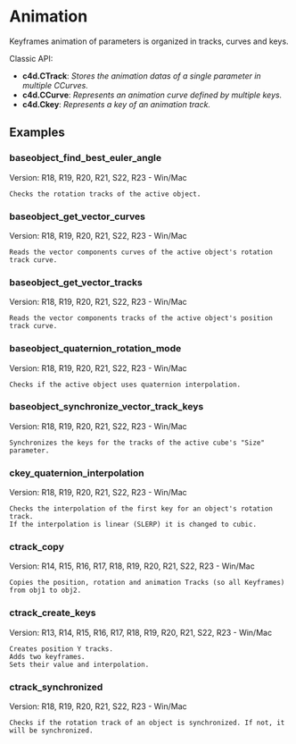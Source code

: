 # Animation

Keyframes animation of parameters is organized in tracks, curves and keys.

Classic API:
- **c4d.CTrack**: *Stores the animation datas of a single parameter in multiple CCurves.*
- **c4d.CCurve**: *Represents an animation curve defined by multiple keys.*
- **c4d.Ckey**: *Represents a key of an animation track.*

## Examples

### baseobject_find_best_euler_angle
Version: R18, R19, R20, R21, S22, R23 - Win/Mac

    Checks the rotation tracks of the active object.

### baseobject_get_vector_curves
Version: R18, R19, R20, R21, S22, R23 - Win/Mac

    Reads the vector components curves of the active object's rotation track curve.

### baseobject_get_vector_tracks
Version: R18, R19, R20, R21, S22, R23 - Win/Mac

    Reads the vector components tracks of the active object's position track curve.

### baseobject_quaternion_rotation_mode
Version: R18, R19, R20, R21, S22, R23 - Win/Mac

    Checks if the active object uses quaternion interpolation.

### baseobject_synchronize_vector_track_keys
Version: R18, R19, R20, R21, S22, R23 - Win/Mac

    Synchronizes the keys for the tracks of the active cube's "Size" parameter.

### ckey_quaternion_interpolation
Version: R18, R19, R20, R21, S22, R23 - Win/Mac

    Checks the interpolation of the first key for an object's rotation track.
    If the interpolation is linear (SLERP) it is changed to cubic.

### ctrack_copy
Version: R14, R15, R16, R17, R18, R19, R20, R21, S22, R23 - Win/Mac

    Copies the position, rotation and animation Tracks (so all Keyframes) from obj1 to obj2.

### ctrack_create_keys
Version: R13, R14, R15, R16, R17, R18, R19, R20, R21, S22, R23 - Win/Mac

	Creates position Y tracks.
	Adds two keyframes.
	Sets their value and interpolation.

### ctrack_synchronized
Version: R18, R19, R20, R21, S22, R23 - Win/Mac

    Checks if the rotation track of an object is synchronized. If not, it will be synchronized.
